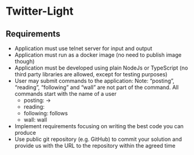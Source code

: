 # Twitter-Light
<h2>Requirements</h2>
<ul>
  <li>Application must use telnet server for input and output</li>
  <li>Application must run as a docker image (no need to publish image though)</li>
  <li>Application must be developed using plain NodeJs or TypeScript (no third party
    libraries are allowed, except for testing purposes)</li>
<li>User may submit commands to the application:
Note: “posting”, “reading”, “following” and “wall” are not part of the command. All
commands start with the name of a user
  <ul>
    <li>posting: <user> -> <message></li>
    <li>reading: <user></li>
    <li>following: <user> follows <another user></li>
    <li>wall: <user> wall</li>
  </ul></li>
<li>Implement requirements focusing on writing the best code you can produce
<li>Use public git repository (e.g. GitHub) to commit your solution and provide us with
the URL to the repository within the agreed time
</ul>
